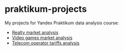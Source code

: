 # praktikum-projects
My projects for Yandex Praktikum data analysis course:

- [Realty market analysis](https://github.com/nicolayoguy/praktikum-projects/blob/main/spb_realty_project.ipynb)
- [Video games market analysis](https://github.com/nicolayoguy/praktikum-projects/blob/main/games.ipynb)
- [Telecom operator tariffs analysis](https://github.com/nicolayoguy/praktikum-projects/blob/main/telecom_tariff_project.ipynb)
